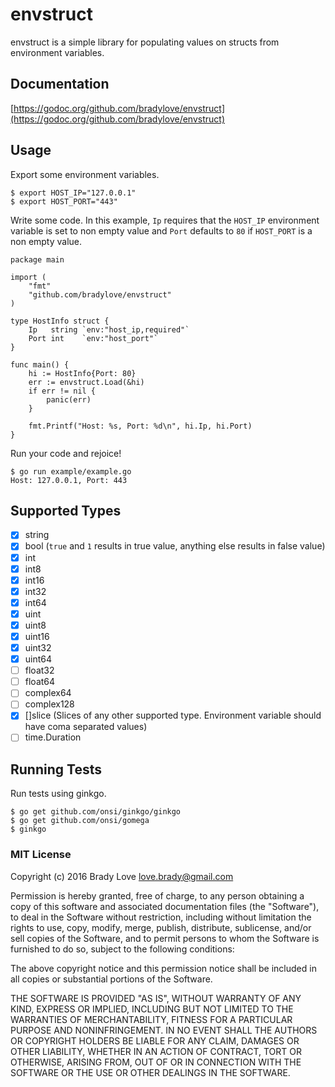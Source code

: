 # envstruct

envstruct is a simple library for populating values on structs from environment
variables.

## Documentation

[https://godoc.org/github.com/bradylove/envstruct](https://godoc.org/github.com/bradylove/envstruct)

## Usage

Export some environment variables.

```
$ export HOST_IP="127.0.0.1"
$ export HOST_PORT="443"
```

Write some code. In this example, `Ip` requires that the `HOST_IP` environment variable is set to non empty value and `Port` defaults to `80` if `HOST_PORT` is a non empty value.

```
package main

import (
    "fmt"
    "github.com/bradylove/envstruct"
)

type HostInfo struct {
    Ip   string `env:"host_ip,required"`
    Port int    `env:"host_port"`
}

func main() {
    hi := HostInfo{Port: 80}
    err := envstruct.Load(&hi)
    if err != nil {
        panic(err)
    }

    fmt.Printf("Host: %s, Port: %d\n", hi.Ip, hi.Port)
}
```

Run your code and rejoice!

```
$ go run example/example.go
Host: 127.0.0.1, Port: 443
```

## Supported Types

- [x] string
- [x] bool (`true` and `1` results in true value, anything else results in false value)
- [x] int
- [x] int8
- [x] int16
- [x] int32
- [x] int64
- [x] uint
- [x] uint8
- [x] uint16
- [x] uint32
- [x] uint64
- [ ] float32
- [ ] float64
- [ ] complex64
- [ ] complex128
- [x] []slice (Slices of any other supported type. Environment variable should have coma separated values)
- [ ] time.Duration

## Running Tests

Run tests using ginkgo.

```
$ go get github.com/onsi/ginkgo/ginkgo
$ go get github.com/onsi/gomega
$ ginkgo
```

### MIT License

Copyright (c) 2016 Brady Love <love.brady@gmail.com>

Permission is hereby granted, free of charge, to any person obtaining a copy of
this software and associated documentation files (the "Software"), to deal in
the Software without restriction, including without limitation the rights to
use, copy, modify, merge, publish, distribute, sublicense, and/or sell copies
of the Software, and to permit persons to whom the Software is furnished to do
so, subject to the following conditions:

The above copyright notice and this permission notice shall be included in all
copies or substantial portions of the Software.

THE SOFTWARE IS PROVIDED "AS IS", WITHOUT WARRANTY OF ANY KIND, EXPRESS OR
IMPLIED, INCLUDING BUT NOT LIMITED TO THE WARRANTIES OF MERCHANTABILITY, FITNESS
FOR A PARTICULAR PURPOSE AND NONINFRINGEMENT. IN NO EVENT SHALL THE AUTHORS OR
COPYRIGHT HOLDERS BE LIABLE FOR ANY CLAIM, DAMAGES OR OTHER LIABILITY, WHETHER
IN AN ACTION OF CONTRACT, TORT OR OTHERWISE, ARISING FROM, OUT OF OR IN
CONNECTION WITH THE SOFTWARE OR THE USE OR OTHER DEALINGS IN THE SOFTWARE.

